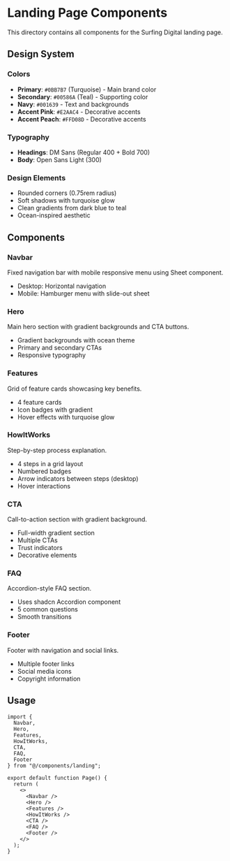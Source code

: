 # Landing Page Components

This directory contains all components for the Surfing Digital landing page.

## Design System

### Colors
- **Primary**: `#0BB7B7` (Turquoise) - Main brand color
- **Secondary**: `#00586A` (Teal) - Supporting color
- **Navy**: `#001639` - Text and backgrounds
- **Accent Pink**: `#E2AAC4` - Decorative accents
- **Accent Peach**: `#FFD08D` - Decorative accents

### Typography
- **Headings**: DM Sans (Regular 400 + Bold 700)
- **Body**: Open Sans Light (300)

### Design Elements
- Rounded corners (0.75rem radius)
- Soft shadows with turquoise glow
- Clean gradients from dark blue to teal
- Ocean-inspired aesthetic

## Components

### Navbar
Fixed navigation bar with mobile responsive menu using Sheet component.
- Desktop: Horizontal navigation
- Mobile: Hamburger menu with slide-out sheet

### Hero
Main hero section with gradient backgrounds and CTA buttons.
- Gradient backgrounds with ocean theme
- Primary and secondary CTAs
- Responsive typography

### Features
Grid of feature cards showcasing key benefits.
- 4 feature cards
- Icon badges with gradient
- Hover effects with turquoise glow

### HowItWorks
Step-by-step process explanation.
- 4 steps in a grid layout
- Numbered badges
- Arrow indicators between steps (desktop)
- Hover interactions

### CTA
Call-to-action section with gradient background.
- Full-width gradient section
- Multiple CTAs
- Trust indicators
- Decorative elements

### FAQ
Accordion-style FAQ section.
- Uses shadcn Accordion component
- 5 common questions
- Smooth transitions

### Footer
Footer with navigation and social links.
- Multiple footer links
- Social media icons
- Copyright information

## Usage

```tsx
import { 
  Navbar, 
  Hero, 
  Features, 
  HowItWorks, 
  CTA, 
  FAQ, 
  Footer 
} from "@/components/landing";

export default function Page() {
  return (
    <>
      <Navbar />
      <Hero />
      <Features />
      <HowItWorks />
      <CTA />
      <FAQ />
      <Footer />
    </>
  );
}
```

